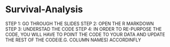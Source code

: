 # Survival-Analysis
STEP 1: GO THROUGH THE SLIDES
STEP 2: OPEN THE R MARKDOWN
STEP 3: UNDERSTAD THE CODE
STEP 4: IN ORDER TO RE-PURPOSE THE CODE, YOU WILL HAVE TO POINT THE CODE TO YOUR DATA AND UPDATE THE REST OF THE CODE(E.G. COLUMN NAMES) ACCORDINFLY

